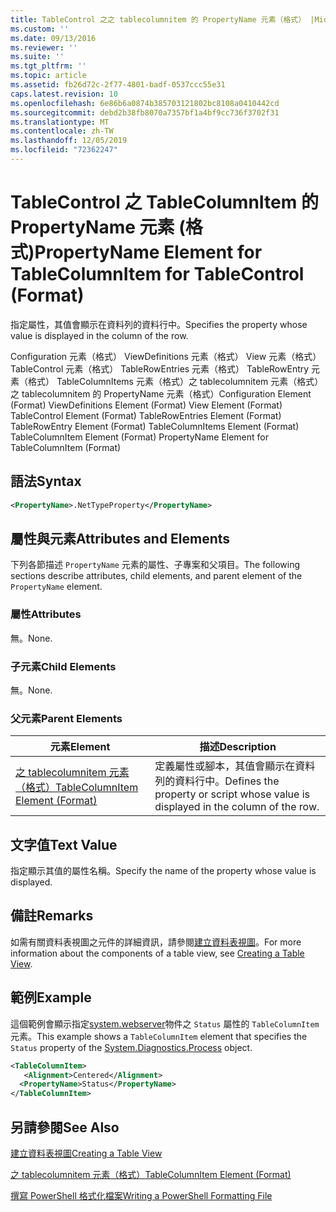 ```yaml
---
title: TableControl 之之 tablecolumnitem 的 PropertyName 元素（格式） |Microsoft Docs
ms.custom: ''
ms.date: 09/13/2016
ms.reviewer: ''
ms.suite: ''
ms.tgt_pltfrm: ''
ms.topic: article
ms.assetid: fb26d72c-2f77-4801-badf-0537ccc55e31
caps.latest.revision: 10
ms.openlocfilehash: 6e86b6a0874b385703121802bc8108a0410442cd
ms.sourcegitcommit: debd2b38fb8070a7357bf1a4bf9cc736f3702f31
ms.translationtype: MT
ms.contentlocale: zh-TW
ms.lasthandoff: 12/05/2019
ms.locfileid: "72362247"
---
```

# <a name="propertyname-element-for-tablecolumnitem-for-tablecontrol-format"></a><span data-ttu-id="1b5c6-102">TableControl 之 TableColumnItem 的 PropertyName 元素 (格式)</span><span class="sxs-lookup"><span data-stu-id="1b5c6-102">PropertyName Element for TableColumnItem for TableControl (Format)</span></span>

<span data-ttu-id="1b5c6-103">指定屬性，其值會顯示在資料列的資料行中。</span><span class="sxs-lookup"><span data-stu-id="1b5c6-103">Specifies the property whose value is displayed in the column of the row.</span></span>

<span data-ttu-id="1b5c6-104">Configuration 元素（格式） ViewDefinitions 元素（格式） View 元素（格式） TableControl 元素（格式） TableRowEntries 元素（格式） TableRowEntry 元素（格式） TableColumnItems 元素（格式）之 tablecolumnitem 元素（格式）之 tablecolumnitem 的 PropertyName 元素（格式）</span><span class="sxs-lookup"><span data-stu-id="1b5c6-104">Configuration Element (Format) ViewDefinitions Element (Format) View Element (Format) TableControl Element (Format) TableRowEntries Element (Format) TableRowEntry Element (Format) TableColumnItems Element (Format) TableColumnItem Element (Format) PropertyName Element for TableColumnItem (Format)</span></span>

## <a name="syntax"></a><span data-ttu-id="1b5c6-105">語法</span><span class="sxs-lookup"><span data-stu-id="1b5c6-105">Syntax</span></span>

```xml
<PropertyName>.NetTypeProperty</PropertyName>
```

## <a name="attributes-and-elements"></a><span data-ttu-id="1b5c6-106">屬性與元素</span><span class="sxs-lookup"><span data-stu-id="1b5c6-106">Attributes and Elements</span></span>

<span data-ttu-id="1b5c6-107">下列各節描述 `PropertyName` 元素的屬性、子專案和父項目。</span><span class="sxs-lookup"><span data-stu-id="1b5c6-107">The following sections describe attributes, child elements, and parent element of the `PropertyName` element.</span></span>

### <a name="attributes"></a><span data-ttu-id="1b5c6-108">屬性</span><span class="sxs-lookup"><span data-stu-id="1b5c6-108">Attributes</span></span>

<span data-ttu-id="1b5c6-109">無。</span><span class="sxs-lookup"><span data-stu-id="1b5c6-109">None.</span></span>

### <a name="child-elements"></a><span data-ttu-id="1b5c6-110">子元素</span><span class="sxs-lookup"><span data-stu-id="1b5c6-110">Child Elements</span></span>

<span data-ttu-id="1b5c6-111">無。</span><span class="sxs-lookup"><span data-stu-id="1b5c6-111">None.</span></span>

### <a name="parent-elements"></a><span data-ttu-id="1b5c6-112">父元素</span><span class="sxs-lookup"><span data-stu-id="1b5c6-112">Parent Elements</span></span>

|<span data-ttu-id="1b5c6-113">元素</span><span class="sxs-lookup"><span data-stu-id="1b5c6-113">Element</span></span>|<span data-ttu-id="1b5c6-114">描述</span><span class="sxs-lookup"><span data-stu-id="1b5c6-114">Description</span></span>|
|-------------|-----------------|
|[<span data-ttu-id="1b5c6-115">之 tablecolumnitem 元素（格式）</span><span class="sxs-lookup"><span data-stu-id="1b5c6-115">TableColumnItem Element (Format)</span></span>](./tablecolumnitem-element-for-tablecolumnitems-for-tablecontrol-format.md)|<span data-ttu-id="1b5c6-116">定義屬性或腳本，其值會顯示在資料列的資料行中。</span><span class="sxs-lookup"><span data-stu-id="1b5c6-116">Defines the property or script whose value is displayed in the column of the row.</span></span>|

## <a name="text-value"></a><span data-ttu-id="1b5c6-117">文字值</span><span class="sxs-lookup"><span data-stu-id="1b5c6-117">Text Value</span></span>

<span data-ttu-id="1b5c6-118">指定顯示其值的屬性名稱。</span><span class="sxs-lookup"><span data-stu-id="1b5c6-118">Specify the name of the property whose value is displayed.</span></span>

## <a name="remarks"></a><span data-ttu-id="1b5c6-119">備註</span><span class="sxs-lookup"><span data-stu-id="1b5c6-119">Remarks</span></span>

<span data-ttu-id="1b5c6-120">如需有關資料表視圖之元件的詳細資訊，請參閱[建立資料表視圖](./creating-a-table-view.md)。</span><span class="sxs-lookup"><span data-stu-id="1b5c6-120">For more information about the components of a table view, see [Creating a Table View](./creating-a-table-view.md).</span></span>

## <a name="example"></a><span data-ttu-id="1b5c6-121">範例</span><span class="sxs-lookup"><span data-stu-id="1b5c6-121">Example</span></span>

<span data-ttu-id="1b5c6-122">這個範例會顯示指定[system.webserver](/dotnet/api/System.Diagnostics.Process)物件之 `Status` 屬性的 `TableColumnItem` 元素。</span><span class="sxs-lookup"><span data-stu-id="1b5c6-122">This example shows a `TableColumnItem` element that specifies the `Status` property of the [System.Diagnostics.Process](/dotnet/api/System.Diagnostics.Process) object.</span></span>

```xml
<TableColumnItem>
   <Alignment>Centered</Alignment>
  <PropertyName>Status</PropertyName>
</TableColumnItem>

```

## <a name="see-also"></a><span data-ttu-id="1b5c6-123">另請參閱</span><span class="sxs-lookup"><span data-stu-id="1b5c6-123">See Also</span></span>

[<span data-ttu-id="1b5c6-124">建立資料表視圖</span><span class="sxs-lookup"><span data-stu-id="1b5c6-124">Creating a Table View</span></span>](./creating-a-table-view.md)

[<span data-ttu-id="1b5c6-125">之 tablecolumnitem 元素（格式）</span><span class="sxs-lookup"><span data-stu-id="1b5c6-125">TableColumnItem Element (Format)</span></span>](./tablecolumnitem-element-for-tablecolumnitems-for-tablecontrol-format.md)

[<span data-ttu-id="1b5c6-126">撰寫 PowerShell 格式化檔案</span><span class="sxs-lookup"><span data-stu-id="1b5c6-126">Writing a PowerShell Formatting File</span></span>](./writing-a-powershell-formatting-file.md)
